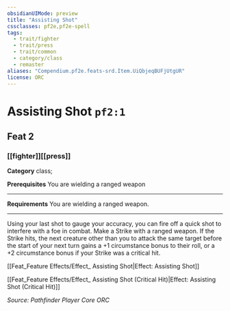 ```yaml
---
obsidianUIMode: preview
title: "Assisting Shot"
cssclasses: pf2e,pf2e-spell
tags:
  - trait/fighter
  - trait/press
  - trait/common
  - category/class
  - remaster
aliases: "Compendium.pf2e.feats-srd.Item.UiQbjeqBUFjUtgUR"
license: ORC
---
```

# Assisting Shot `pf2:1`
## Feat 2
### [[fighter]][[press]]

**Category** class; 



**Prerequisites** You are wielding a ranged weapon
* * *
**Requirements** You are wielding a ranged weapon.

* * *

Using your last shot to gauge your accuracy, you can fire off a quick shot to interfere with a foe in combat. Make a Strike with a ranged weapon. If the Strike hits, the next creature other than you to attack the same target before the start of your next turn gains a +1 circumstance bonus to their roll, or a +2 circumstance bonus if your Strike was a critical hit.

[[Feat_Feature Effects/Effect_ Assisting Shot|Effect: Assisting Shot]]

[[Feat_Feature Effects/Effect_ Assisting Shot (Critical Hit)|Effect: Assisting Shot (Critical Hit)]]

*Source: Pathfinder Player Core*
*ORC*